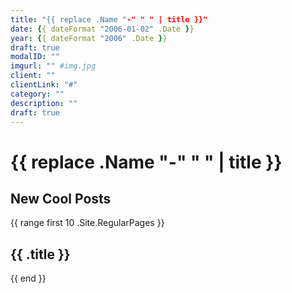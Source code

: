 ```yaml
---
title: "{{ replace .Name "-" " " | title }}"
date: {{ dateFormat "2006-01-02" .Date }}
year: {{ dateFormat "2006" .Date }}
draft: true
modalID: ""
imgurl: "" #img.jpg
client: ""
clientLink: "#"
category: ""
description: ""
draft: true
---
```


# {{ replace .Name "-" " " | title }}



## New Cool Posts

{{ range first 10 .Site.RegularPages }}
##  {{ .title }}
{{ end }}
